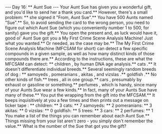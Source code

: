 --- Day 16: ** Aunt Sue ---
Your Aunt Sue has given you a wonderful gift, and you'd like to send her a thank you card.**  However, there's a small problem: ** she signed it "From, Aunt Sue".**
You have 500 Aunts named "Sue".**
So, to avoid sending the card to the wrong person, you need to figure out which Aunt Sue (which you conveniently number 1 to 500, for sanity) gave you the gift.**  You open the present and, as luck would have it, good ol' Aunt Sue got you a My First Crime Scene Analysis Machine!  Just what you wanted.**  Or needed, as the case may be.**
The My First Crime Scene Analysis Machine (MFCSAM for short) can detect a few specific compounds in a given sample, as well as how many distinct kinds of those compounds there are.** According to the instructions, these are what the MFCSAM can detect: **
children
, by human DNA age analysis.**
cats
.**  It doesn't differentiate individual breeds.**
Several
seemingly random breeds of dog
: **
samoyeds
,
pomeranians
,
akitas
, and
vizslas
.**
goldfish
.**  No other kinds of fish.**
trees
, all in one group.**
cars
, presumably by exhaust or gasoline or something.**
perfumes
, which is handy, since many of your Aunts Sue wear a few kinds.**
In fact, many of your Aunts Sue have many of these.**  You put the wrapping from the gift into the MFCSAM.**  It beeps inquisitively at you a few times and then prints out a message on
ticker tape
: **
children: ** 3
cats: ** 7
samoyeds: ** 2
pomeranians: ** 3
akitas: ** 0
vizslas: ** 0
goldfish: ** 5
trees: ** 3
cars: ** 2
perfumes: ** 1
You make a list of the things you can remember about each Aunt Sue.**  Things missing from your list aren't zero - you simply don't remember the value.**
What is the
number
of the Sue that got you the gift?